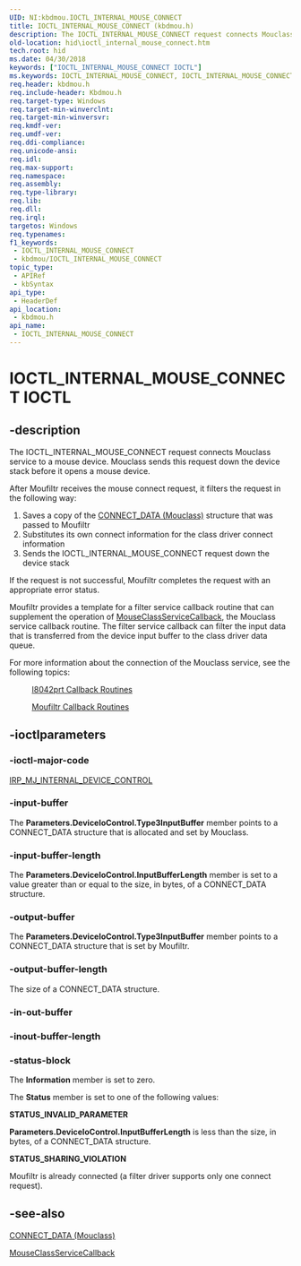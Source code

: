 ```yaml
---
UID: NI:kbdmou.IOCTL_INTERNAL_MOUSE_CONNECT
title: IOCTL_INTERNAL_MOUSE_CONNECT (kbdmou.h)
description: The IOCTL_INTERNAL_MOUSE_CONNECT request connects Mouclass service to a mouse device.
old-location: hid\ioctl_internal_mouse_connect.htm
tech.root: hid
ms.date: 04/30/2018
keywords: ["IOCTL_INTERNAL_MOUSE_CONNECT IOCTL"]
ms.keywords: IOCTL_INTERNAL_MOUSE_CONNECT, IOCTL_INTERNAL_MOUSE_CONNECT control, IOCTL_INTERNAL_MOUSE_CONNECT control code [Human Input Devices], hid.ioctl_internal_mouse_connect, kbdmou/IOCTL_INTERNAL_MOUSE_CONNECT, mfilref_df1ebbe7-9806-4c2a-93c5-4fcbbfdf2f1f.xml
req.header: kbdmou.h
req.include-header: Kbdmou.h
req.target-type: Windows
req.target-min-winverclnt: 
req.target-min-winversvr: 
req.kmdf-ver: 
req.umdf-ver: 
req.ddi-compliance: 
req.unicode-ansi: 
req.idl: 
req.max-support: 
req.namespace: 
req.assembly: 
req.type-library: 
req.lib: 
req.dll: 
req.irql: 
targetos: Windows
req.typenames: 
f1_keywords:
 - IOCTL_INTERNAL_MOUSE_CONNECT
 - kbdmou/IOCTL_INTERNAL_MOUSE_CONNECT
topic_type:
 - APIRef
 - kbSyntax
api_type:
 - HeaderDef
api_location:
 - kbdmou.h
api_name:
 - IOCTL_INTERNAL_MOUSE_CONNECT
---
```


# IOCTL_INTERNAL_MOUSE_CONNECT IOCTL


## -description

The IOCTL_INTERNAL_MOUSE_CONNECT request connects Mouclass service to a mouse device. Mouclass sends this request down the device stack before it opens a mouse device. 

After Moufiltr receives the mouse connect request, it filters the request in the following way:
<ol>
<li>
Saves a copy of the <a href="/previous-versions/ff538375(v=vs.85)">CONNECT_DATA (Mouclass)</a> structure that was passed to Moufiltr

</li>
<li>
Substitutes its own connect information for the class driver connect information

</li>
<li>
Sends the IOCTL_INTERNAL_MOUSE_CONNECT request down the device stack

</li>
</ol>If the request is not successful, Moufiltr completes the request with an appropriate error status.

Moufiltr provides a template for a filter service callback routine that can supplement the operation of <a href="/previous-versions/ff542394(v=vs.85)">MouseClassServiceCallback</a>, the Mouclass service callback routine. The filter service callback can filter the input data that is transferred from the device input buffer to the class driver data queue. 

For more information about the connection of the Mouclass service, see the following topics:
<dl>
<dd>

<a href="/windows-hardware/drivers/ddi/index">I8042prt Callback Routines</a>


</dd>
<dd>

<a href="/previous-versions/ff542384(v=vs.85)">Moufiltr Callback Routines</a>


</dd>
</dl>

## -ioctlparameters

### -ioctl-major-code

[IRP_MJ_INTERNAL_DEVICE_CONTROL](/windows-hardware/drivers/kernel/irp-mj-internal-device-control)

### -input-buffer

The <b>Parameters.DeviceIoControl.Type3InputBuffer</b> member points to a CONNECT_DATA structure that is allocated and set by Mouclass.

### -input-buffer-length

The <b>Parameters.DeviceIoControl.InputBufferLength</b> member is set to a value greater than or equal to the size, in bytes, of a CONNECT_DATA structure.

### -output-buffer

The <b>Parameters.DeviceIoControl.Type3InputBuffer</b> member points to a CONNECT_DATA structure that is set by Moufiltr.

### -output-buffer-length

The size of a CONNECT_DATA structure.

### -in-out-buffer

### -inout-buffer-length

### -status-block

The <b>Information</b> member is set to zero.

The <b>Status</b> member is set to one of the following values:




**STATUS_INVALID_PARAMETER**

<b>Parameters.DeviceIoControl.InputBufferLength</b> is less than the size, in bytes, of a CONNECT_DATA structure.


**STATUS_SHARING_VIOLATION**

Moufiltr is already connected (a filter driver supports only one connect request).

## -see-also

<a href="/previous-versions/ff538375(v=vs.85)">CONNECT_DATA (Mouclass)</a>



<a href="/previous-versions/ff542394(v=vs.85)">MouseClassServiceCallback</a>
